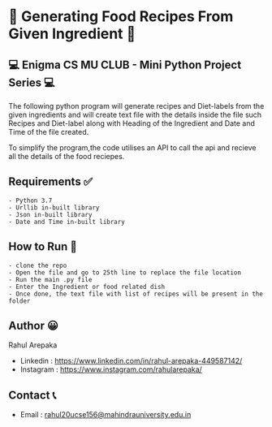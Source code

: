 #  🧁 Generating Food Recipes From Given Ingredient 🧁

## 💻 Enigma CS MU CLUB - Mini Python Project Series 💻

The following python program will generate recipes and Diet-labels from the given ingredients and will create text file with the details inside the file such Recipes and Diet-label along with Heading of the Ingredient and Date and Time of the file created.

To simplify the program,the code utilises an API to call the api and recieve all the details of the food reciepes.

## Requirements ✅
```
- Python 3.7
- Urllib in-built library
- Json in-built library
- Date and Time in-built library
```

## How to Run 🏃‍
```
- clone the repo
- Open the file and go to 25th line to replace the file location
- Run the main .py file
- Enter the Ingredient or food related dish
- Once done, the text file with list of recipes will be present in the folder
```

## Author 😀
Rahul Arepaka
- Linkedin : https://www.linkedin.com/in/rahul-arepaka-449587142/
- Instagram : https://www.instagram.com/rahularepaka/


## Contact 📞
- Email : rahul20ucse156@mahindrauniversity.edu.in


